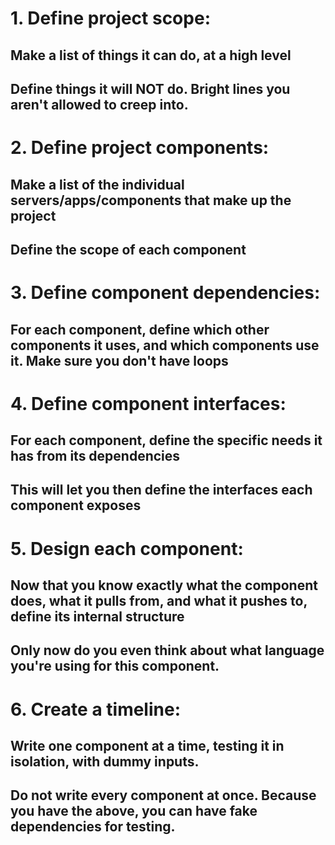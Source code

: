 # 1. Define project scope:

## Make a list of things it can do, at a high level

## Define things it will NOT do. Bright lines you aren't allowed to creep into.

# 2. Define project components:

## Make a list of the individual servers/apps/components that make up the project

## Define the scope of each component

# 3. Define component dependencies:

## For each component, define which other components it uses, and which components use it. Make sure you don't have loops

# 4. Define component interfaces:

## For each component, define the specific needs it has from its dependencies

## This will let you then define the interfaces each component exposes

# 5. Design each component:

## Now that you know exactly what the component does, what it pulls from, and what it pushes to, define its internal structure

## Only now do you even think about what language you're using for this component.

# 6. Create a timeline:

## Write one component at a time, testing it in isolation, with dummy inputs.

## Do not write every component at once. Because you have the above, you can have fake dependencies for testing.